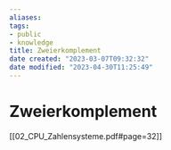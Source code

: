 ```yaml
---
aliases: 
tags: 
- public
- knowledge
title: Zweierkomplement
date created: "2023-03-07T09:32:32"
date modified: "2023-04-30T11:25:49"
---
```


# Zweierkomplement
[[02_CPU_Zahlensysteme.pdf#page=32]]
